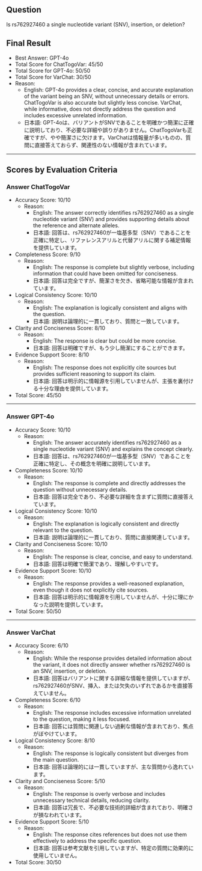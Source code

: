 ## Question

Is rs762927460 a single nucleotide variant (SNV), insertion, or deletion?

## Final Result

- Best Answer: GPT-4o
- Total Score for ChatTogoVar: 45/50
- Total Score for GPT-4o: 50/50
- Total Score for VarChat: 30/50
- Reason:
  - English: GPT-4o provides a clear, concise, and accurate explanation of the variant being an SNV, without unnecessary details or errors. ChatTogoVar is also accurate but slightly less concise. VarChat, while informative, does not directly address the question and includes excessive unrelated information.
  - 日本語: GPT-4oは、バリアントがSNVであることを明確かつ簡潔に正確に説明しており、不必要な詳細や誤りがありません。ChatTogoVarも正確ですが、やや簡潔さに欠けます。VarChatは情報量が多いものの、質問に直接答えておらず、関連性のない情報が含まれています。

---

## Scores by Evaluation Criteria

### Answer ChatTogoVar
- Accuracy Score: 10/10
  - Reason: 
    - English: The answer correctly identifies rs762927460 as a single nucleotide variant (SNV) and provides supporting details about the reference and alternate alleles.
    - 日本語: 回答は、rs762927460が一塩基多型（SNV）であることを正確に特定し、リファレンスアリルと代替アリルに関する補足情報を提供しています。
- Completeness Score: 9/10
  - Reason: 
    - English: The response is complete but slightly verbose, including information that could have been omitted for conciseness.
    - 日本語: 回答は完全ですが、簡潔さを欠き、省略可能な情報が含まれています。
- Logical Consistency Score: 10/10
  - Reason: 
    - English: The explanation is logically consistent and aligns with the question.
    - 日本語: 説明は論理的に一貫しており、質問と一致しています。
- Clarity and Conciseness Score: 8/10
  - Reason: 
    - English: The response is clear but could be more concise.
    - 日本語: 回答は明確ですが、もう少し簡潔にすることができます。
- Evidence Support Score: 8/10
  - Reason: 
    - English: The response does not explicitly cite sources but provides sufficient reasoning to support its claim.
    - 日本語: 回答は明示的に情報源を引用していませんが、主張を裏付ける十分な理由を提供しています。
- Total Score: 45/50

---

### Answer GPT-4o
- Accuracy Score: 10/10
  - Reason: 
    - English: The answer accurately identifies rs762927460 as a single nucleotide variant (SNV) and explains the concept clearly.
    - 日本語: 回答は、rs762927460が一塩基多型（SNV）であることを正確に特定し、その概念を明確に説明しています。
- Completeness Score: 10/10
  - Reason: 
    - English: The response is complete and directly addresses the question without unnecessary details.
    - 日本語: 回答は完全であり、不必要な詳細を含まずに質問に直接答えています。
- Logical Consistency Score: 10/10
  - Reason: 
    - English: The explanation is logically consistent and directly relevant to the question.
    - 日本語: 説明は論理的に一貫しており、質問に直接関連しています。
- Clarity and Conciseness Score: 10/10
  - Reason: 
    - English: The response is clear, concise, and easy to understand.
    - 日本語: 回答は明確で簡潔であり、理解しやすいです。
- Evidence Support Score: 10/10
  - Reason: 
    - English: The response provides a well-reasoned explanation, even though it does not explicitly cite sources.
    - 日本語: 回答は明示的に情報源を引用していませんが、十分に理にかなった説明を提供しています。
- Total Score: 50/50

---

### Answer VarChat
- Accuracy Score: 6/10
  - Reason: 
    - English: While the response provides detailed information about the variant, it does not directly answer whether rs762927460 is an SNV, insertion, or deletion.
    - 日本語: 回答はバリアントに関する詳細な情報を提供していますが、rs762927460がSNV、挿入、または欠失のいずれであるかを直接答えていません。
- Completeness Score: 6/10
  - Reason: 
    - English: The response includes excessive information unrelated to the question, making it less focused.
    - 日本語: 回答には質問に関連しない過剰な情報が含まれており、焦点がぼやけています。
- Logical Consistency Score: 8/10
  - Reason: 
    - English: The response is logically consistent but diverges from the main question.
    - 日本語: 回答は論理的には一貫していますが、主な質問から逸れています。
- Clarity and Conciseness Score: 5/10
  - Reason: 
    - English: The response is overly verbose and includes unnecessary technical details, reducing clarity.
    - 日本語: 回答は冗長で、不必要な技術的詳細が含まれており、明確さが損なわれています。
- Evidence Support Score: 5/10
  - Reason: 
    - English: The response cites references but does not use them effectively to address the specific question.
    - 日本語: 回答は参考文献を引用していますが、特定の質問に効果的に使用していません。
- Total Score: 30/50